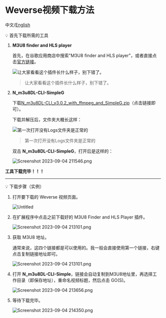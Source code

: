 # Weverse视频下载方法

中文/[English](Weverse%20Video%20Download.md)

<aside>
💡 首先下载所需的工具

</aside>

1. **M3U8 finder and HLS player**
    
    首先，在谷歌应用商店中搜索"M3U8 finder and HLS player"，或者直接点击[官方链接](https://chrome.google.com/webstore/detail/m3u8-finder-and-hls-playe/gijhpnmjcpbddpedmmdihijogkkejfgj)。
    
    ![让大家看看这个插件长什么样子，别下错了。](img/Untitled.png)
    
    >让大家看看这个插件长什么样子，别下错了。
    
2. **N_m3u8DL-CLI-SimpleG**
    
    下载[N_m3u8DL-CLI_v3.0.2_with_ffmpeg_and_SimpleG.zip](https://github.com/nilaoda/N_m3u8DL-CLI/releases/download/3.0.2/N_m3u8DL-CLI_v3.0.2_with_ffmpeg_and_SimpleG.zip)（点击链接即可）。
    
    下载并解压后，文件夹大概长这样：
    
    ![第一次打开没有Logs文件夹是正常的](img/Untitled%201.png)
    
   > 第一次打开没有Logs文件夹是正常的
    
    双击 **N_m3u8DL-CLI-SimpleG**，打开后是这样的：
    
    ![Screenshot 2023-09-04 211546.png](img/Screenshot_2023-09-04_211546.png)
    

**工具下载完毕！！！**

---

<aside>
💡 下载步骤（实例）

</aside>

1. 打开要下载的 Weverse 视频页面。
    
    ![Untitled](img/Untitled%202.png)
    
2. 在扩展程序中点击之前下载好的 M3U8 Finder and HLS Player 插件。
    
    ![Screenshot 2023-09-04 213101.png](img/Screenshot_2023-09-04_213101.png)
    
3. 获取 M3U8 地址。
    
    通常来说，这四个链接都是可以使用的。我一般会直接使用第一个链接，右键点击复制链接地址即可。
    
    ![Screenshot 2023-09-04 213101.png](img/Screenshot_2023-09-04_213101%201.png)
    
4. 打开 **N_m3u8DL-CLI-Simple**，链接会自动复制到M3U8地址里，再选择工作目录（即保存地址），重命名视频标题，然后点击 GO(S)。
    
    ![Screenshot 2023-09-04 213656.png](img/Screenshot_2023-09-04_213656.png)
    
5. 等待下载完毕。
    
    ![Screenshot 2023-09-04 214350.png](img/Screenshot_2023-09-04_214350.png)
